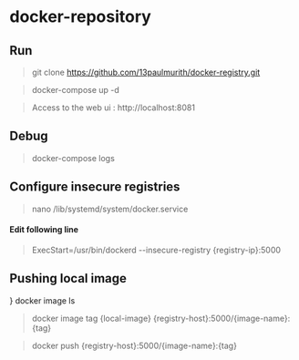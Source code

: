 # docker-repository

## Run 

> git clone https://github.com/13paulmurith/docker-registry.git

> docker-compose up -d

> Access to the web ui : http://localhost:8081

## Debug

> docker-compose logs

## Configure insecure registries

> nano /lib/systemd/system/docker.service

#### Edit following line

> ExecStart=/usr/bin/dockerd --insecure-registry {registry-ip}:5000

## Pushing local image

} docker image ls

> docker image tag {local-image} {registry-host}:5000/{image-name}:{tag}
  
> docker push {registry-host}:5000/{image-name}:{tag}
